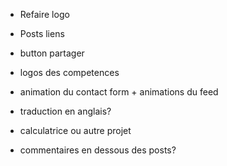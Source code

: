 - Refaire logo
- Posts liens
- button partager

- logos des competences
- animation du contact form + animations du feed

- traduction en anglais?
- calculatrice ou autre projet

- commentaires en dessous des posts?
